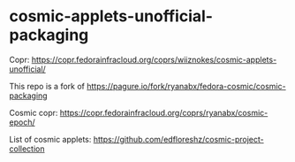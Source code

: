 # cosmic-applets-unofficial-packaging


Copr: https://copr.fedorainfracloud.org/coprs/wiiznokes/cosmic-applets-unofficial/

This repo is a fork of https://pagure.io/fork/ryanabx/fedora-cosmic/cosmic-packaging

Cosmic copr: https://copr.fedorainfracloud.org/coprs/ryanabx/cosmic-epoch/

List of cosmic applets: https://github.com/edfloreshz/cosmic-project-collection
